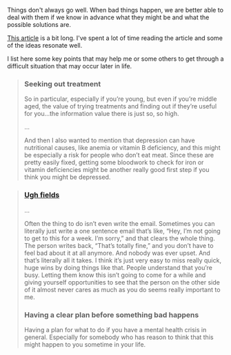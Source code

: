 Things don't always go well. When bad things happen, we are better able to deal with them if we know in advance what they might be and what the possible solutions are.

[This article](https://80000hours.org/podcast/episodes/depression-anxiety-imposter-syndrome/) is a bit long. I've spent a lot of time reading the article and some of the ideas resonate well. 

I list here some key points that may help me or some others to get through a difficult situation that may occur later in life.

> ### Seeking out treatment
>
> So in particular, especially if you’re young, but even if you’re middle aged, the value of trying treatments and finding out if they’re useful for you…the information value there is just so, so high. 
>
> ...
>
> And then I also wanted to mention that depression can have nutritional causes, like anemia or vitamin B deficiency, and this might be especially a risk for people who don’t eat meat. Since these are pretty easily fixed, getting some bloodwork to check for iron or vitamin deficiencies might be another really good first step if you think you might be depressed.

> ### [Ugh fields](https://www.lesswrong.com/posts/EFQ3F6kmt4WHXRqik/ugh-fields)
>
> ...
>
> Often the thing to do isn’t even write the email. Sometimes you can literally just write a one sentence email that’s like, “Hey, I’m not going to get to this for a week. I’m sorry,” and that clears the whole thing. The person writes back, “That’s totally fine,” and you don’t have to feel bad about it at all anymore. And nobody was ever upset. And that’s literally all it takes. I think it’s just very easy to miss really quick, huge wins by doing things like that. People understand that you’re busy. Letting them know this isn’t going to come for a while and giving yourself opportunities to see that the person on the other side of it almost never cares as much as you do seems really important to me.
>
> ### Having a clear plan before something bad happens
>
> Having a plan for what to do if you have a mental health crisis in general. Especially for somebody who has reason to think that this might happen to you sometime in your life.
